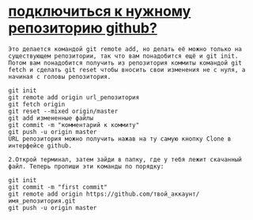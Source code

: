 # [подключиться к нужному репозиторию github?](https://ru.stackoverflow.com/questions/1069192/Как-подключиться-к-нужному-репозиторию-github)

```git
Это делается командой git remote add, но делать её можно только на существующем репозитории, так что вам понадобится ещё и git init. Потом вам понадобится получить из репозитория коммиты командой git fetch и сделать git reset чтобы вносить свои изменения не с нуля, а начиная с головы репозитория.

git init
git remote add origin url_репозитория
git fetch origin
git reset --mixed origin/master
git add измененные файлы
git commit -m "комментарий к коммиту"
git push -u origin master
URL репозитория можно получить нажав на ту самую кнопку Clone в интерфейсе github.
```

```
2.Открой терминал, затем зайди в папку, где у тебя лежит скачанный файл. Теперь пропиши эти команды по порядку:

git init
git commit -m "first commit"
git remote add origin https://github.com/твой_аккаунт/имя_репозитория.git
git push -u origin master
```

